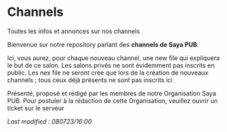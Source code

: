# Channels
Toutes les infos et annonces sur nos channels

Bienvenue sur notre repository parlant des **channels de Saya PUB**.

Ici, vous aurez, pour chaque nouveau channel, une new file qui expliquera le but de ce salon. Les salons privés ne sont évidemment pas inscrits en public. Les nex file ne seront crée que lors de la création de nouveaux channels ; tous ceux déjà présents ne sont pas inscrits ici

Présenté, proposé et rédigé par les membres de notre Organisation Saya PUB. Pour postuler à la rédaction de cette Organisation, veuillez ouvrir un ticket sur le serveur

*Last modified : 080723/16:00*

